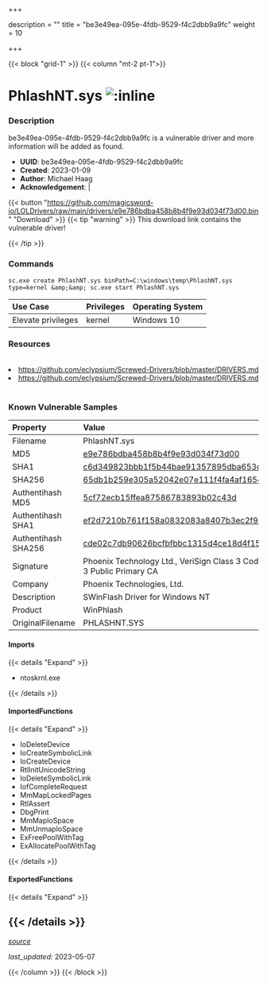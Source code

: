 +++

description = ""
title = "be3e49ea-095e-4fdb-9529-f4c2dbb9a9fc"
weight = 10

+++


{{< block "grid-1" >}}
{{< column "mt-2 pt-1">}}


# PhlashNT.sys ![:inline](/images/twitter_verified.png) 


### Description

be3e49ea-095e-4fdb-9529-f4c2dbb9a9fc is a vulnerable driver and more information will be added as found.
- **UUID**: be3e49ea-095e-4fdb-9529-f4c2dbb9a9fc
- **Created**: 2023-01-09
- **Author**: Michael Haag
- **Acknowledgement**:  | [](https://twitter.com/)

{{< button "https://github.com/magicsword-io/LOLDrivers/raw/main/drivers/e9e786bdba458b8b4f9e93d034f73d00.bin" "Download" >}}
{{< tip "warning" >}}
This download link contains the vulnerable driver!

{{< /tip >}}

### Commands

```
sc.exe create PhlashNT.sys binPath=C:\windows\temp\PhlashNT.sys type=kernel &amp;&amp; sc.exe start PhlashNT.sys
```

| Use Case | Privileges | Operating System | 
|:---- | ---- | ---- |
| Elevate privileges | kernel | Windows 10 |

### Resources
<br>
<li><a href=" https://github.com/eclypsium/Screwed-Drivers/blob/master/DRIVERS.md"> https://github.com/eclypsium/Screwed-Drivers/blob/master/DRIVERS.md</a></li>
<li><a href="https://github.com/eclypsium/Screwed-Drivers/blob/master/DRIVERS.md">https://github.com/eclypsium/Screwed-Drivers/blob/master/DRIVERS.md</a></li>
<br>

### Known Vulnerable Samples

| Property           | Value |
|:-------------------|:------|
| Filename           | PhlashNT.sys |
| MD5                | [e9e786bdba458b8b4f9e93d034f73d00](https://www.virustotal.com/gui/file/e9e786bdba458b8b4f9e93d034f73d00) |
| SHA1               | [c6d349823bbb1f5b44bae91357895dba653c5861](https://www.virustotal.com/gui/file/c6d349823bbb1f5b44bae91357895dba653c5861) |
| SHA256             | [65db1b259e305a52042e07e111f4fa4af16542c8bacd33655f753ef642228890](https://www.virustotal.com/gui/file/65db1b259e305a52042e07e111f4fa4af16542c8bacd33655f753ef642228890) |
| Authentihash MD5   | [5cf72ecb15ffea87586783893b02c43d](https://www.virustotal.com/gui/search/authentihash%253A5cf72ecb15ffea87586783893b02c43d) |
| Authentihash SHA1  | [ef2d7210b761f158a0832083a8407b3ec2f99db9](https://www.virustotal.com/gui/search/authentihash%253Aef2d7210b761f158a0832083a8407b3ec2f99db9) |
| Authentihash SHA256| [cde02c7db90626bcfbfbbc1315d4ce18d4f15667fa57c16b9ac2b060507c62ad](https://www.virustotal.com/gui/search/authentihash%253Acde02c7db90626bcfbfbbc1315d4ce18d4f15667fa57c16b9ac2b060507c62ad) |
| Signature         | Phoenix Technology Ltd., VeriSign Class 3 Code Signing 2004 CA, VeriSign Class 3 Public Primary CA   |
| Company           | Phoenix Technologies, Ltd. |
| Description       | SWinFlash Driver for Windows NT |
| Product           | WinPhlash |
| OriginalFilename  | PHLASHNT.SYS |


#### Imports
{{< details "Expand" >}}
* ntoskrnl.exe

{{< /details >}}
#### ImportedFunctions
{{< details "Expand" >}}
* IoDeleteDevice
* IoCreateSymbolicLink
* IoCreateDevice
* RtlInitUnicodeString
* IoDeleteSymbolicLink
* IofCompleteRequest
* MmMapLockedPages
* RtlAssert
* DbgPrint
* MmMapIoSpace
* MmUnmapIoSpace
* ExFreePoolWithTag
* ExAllocatePoolWithTag

{{< /details >}}
#### ExportedFunctions
{{< details "Expand" >}}

{{< /details >}}
-----



[*source*](https://github.com/magicsword-io/LOLDrivers/tree/main/yaml/be3e49ea-095e-4fdb-9529-f4c2dbb9a9fc.yaml)

*last_updated:* 2023-05-07








{{< /column >}}
{{< /block >}}
